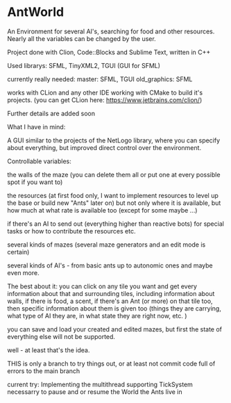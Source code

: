 # AntWorld
An Environment for several AI's, searching for food and other resources.
Nearly all the variables can be changed by the user.


Project done with Clion, Code::Blocks and Sublime Text, written in C++

Used librarys: SFML, TinyXML2, TGUI (GUI for SFML)

currently really needed:
master: SFML, TGUI
old_graphics: SFML



works with CLion and any other IDE working with CMake to build it's projects.
(you can get CLion here: https://www.jetbrains.com/clion/)





Further details are added soon



What I have in mind:

A GUI similar to the projects of the NetLogo library, where you can specify about everything, 
but improved direct control over the environment. 


Controllable variables:

the walls of the maze (you can delete them all or put one at every possible spot if you want to)

the resources (at first food only, I want to implement resources to level up the base or build new "Ants" later on)
but not only where it is available, but how much at what rate is available too (except for some maybe ...)

if there's an AI to send out (everything higher than reactive bots) for special tasks or how to contribute the resources etc.

several kinds of mazes (several maze generators and an edit mode is certain)

several kinds of AI's - from basic ants up to autonomic ones and maybe even more.

The best about it: you can click on any tile you want and get every information about that and surrounding tiles, 
including information about walls, if there is food, a scent, if there's an Ant (or more) on that tile too, 
then specific information about them is given too (things they are carrying, what type of AI they are, in what state
they are right now, etc. )

you can save and load your created and edited mazes, but first the state of everything else will not be supported.

well - at least that's the idea.



THIS is only a branch to try things out, or at least not commit code full of errors to the main branch

current try: Implementing the multithread supporting TickSystem necessarry to pause and or resume the World the Ants live in
